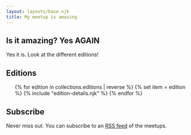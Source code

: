 ```yaml
---
layout: layouts/base.njk
title: My meetup is amazing
---
```



## Is it amazing? Yes AGAIN

Yes it is. Look at the different editions!


## Editions
<ul>
{% for edition in collections.editions | reverse %}
{% set item = edition %}
{% include "edition-details.njk" %}
{% endfor %}
</ul>


## Subscribe

Never miss out. You can subscribe to an [RSS feed](/feed.xml) of the meetups.
